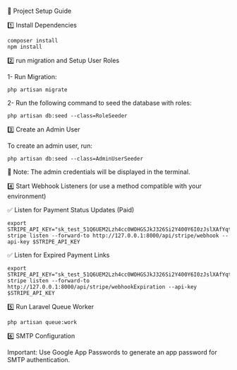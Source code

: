 🚀 Project Setup Guide

1️⃣ Install Dependencies

    composer install
    npm install

2️⃣ run migration and Setup User Roles

1- Run Migration:

    php artisan migrate

2- Run the following command to seed the database with roles:

    php artisan db:seed --class=RoleSeeder

3️⃣ Create an Admin User

To create an admin user, run:

    php artisan db:seed --class=AdminUserSeeder

📌 Note: The admin credentials will be displayed in the terminal.

4️⃣ Start Webhook Listeners (or use a method compatible with your environment)

✅ Listen for Payment Status Updates (Paid)

    export STRIPE_API_KEY="sk_test_51Q6UEM2Lzh4cc0WOHGSJkJ326Si2Y400Y6I0zJslXAfYqtufzTgr0ReLRT0Z2cLQIuwv8iyJPyLNYiDOExgT5cHf00uhJRmw4E"
    stripe listen --forward-to http://127.0.0.1:8000/api/stripe/webhook --api-key $STRIPE_API_KEY

✅ Listen for Expired Payment Links

    export STRIPE_API_KEY="sk_test_51Q6UEM2Lzh4cc0WOHGSJkJ326Si2Y400Y6I0zJslXAfYqtufzTgr0ReLRT0Z2cLQIuwv8iyJPyLNYiDOExgT5cHf00uhJRmw4E"
    stripe listen --forward-to http://127.0.0.1:8000/api/stripe/webhookExpiration --api-key $STRIPE_API_KEY

5️⃣ Run Laravel Queue Worker

    php artisan queue:work

6️⃣ SMTP Configuration

Important: Use Google App Passwords to generate an app password for SMTP authentication.
